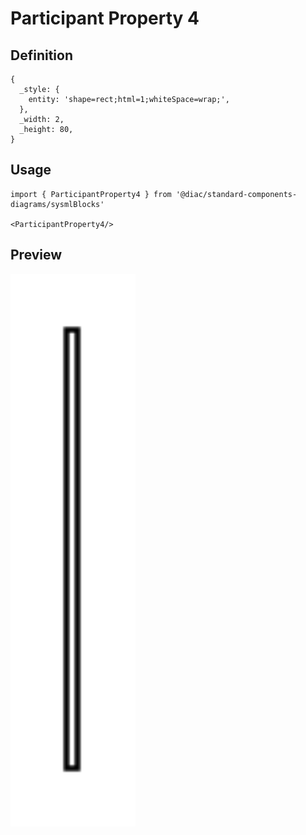 # Participant Property 4

## Definition

```
{
  _style: { 
    entity: 'shape=rect;html=1;whiteSpace=wrap;',
  },
  _width: 2,
  _height: 80,
}
```

## Usage

```
import { ParticipantProperty4 } from '@diac/standard-components-diagrams/sysmlBlocks'

<ParticipantProperty4/>
```

## Preview

<img src="./participant-property-4.png" width="200"/>
